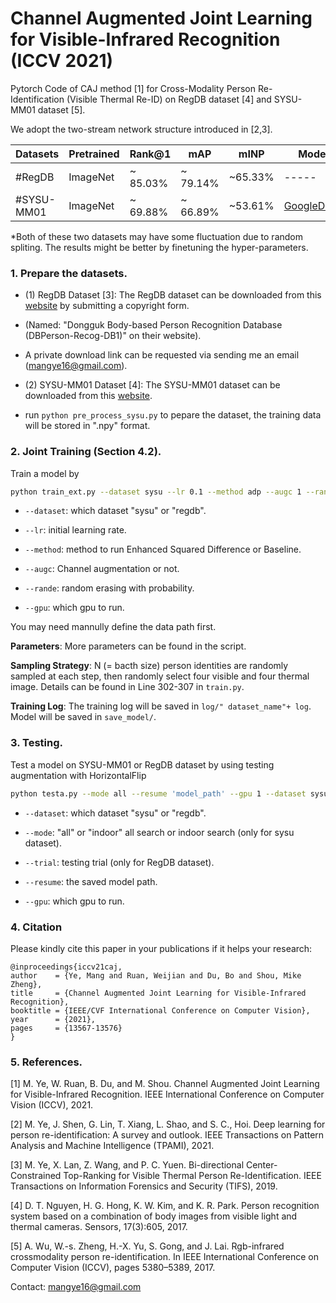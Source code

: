 # Channel Augmented Joint Learning for Visible-Infrared Recognition (ICCV 2021) 
Pytorch Code of CAJ method [1] for Cross-Modality Person Re-Identification (Visible Thermal Re-ID) on RegDB dataset [4] and SYSU-MM01 dataset [5]. 

We adopt the two-stream network structure introduced in [2,3].

|Datasets    | Pretrained| Rank@1  | mAP |  mINP |  Model|
| --------   | -----    | -----  |  -----  | ----- |------|
|#RegDB      | ImageNet | ~ 85.03% | ~ 79.14%|  ~65.33% |----- |
|#SYSU-MM01  | ImageNet | ~ 69.88%  | ~ 66.89% | ~53.61% | [GoogleDrive](https://drive.google.com/file/d/1vIKkB61frqA-zG0RiL282heqthvwkKdO/view?usp=sharing)|

*Both of these two datasets may have some fluctuation due to random spliting. The results might be better by finetuning the hyper-parameters. 

### 1. Prepare the datasets.

- (1) RegDB Dataset [3]: The RegDB dataset can be downloaded from this [website](http://dm.dongguk.edu/link.html) by submitting a copyright form.

- (Named: "Dongguk Body-based Person Recognition Database (DBPerson-Recog-DB1)" on their website). 

- A private download link can be requested via sending me an email (mangye16@gmail.com). 

- (2) SYSU-MM01 Dataset [4]: The SYSU-MM01 dataset can be downloaded from this [website](http://isee.sysu.edu.cn/project/RGBIRReID.htm).

- run `python pre_process_sysu.py` to pepare the dataset, the training data will be stored in ".npy" format.

### 2. Joint Training (Section 4.2).
Train a model by
```bash
python train_ext.py --dataset sysu --lr 0.1 --method adp --augc 1 --rande 0.5 --alpha 1 --square 1 --gamma 1 --gpu 1
```

- `--dataset`: which dataset "sysu" or "regdb".

- `--lr`: initial learning rate.

-  `--method`: method to run Enhanced Squared Difference or Baseline.

-  `--augc`:  Channel augmentation or not.

-  `--rande`:  random erasing with probability.

- `--gpu`:  which gpu to run.

You may need mannully define the data path first.

**Parameters**: More parameters can be found in the script.

**Sampling Strategy**: N (= bacth size) person identities are randomly sampled at each step, then randomly select four visible and four thermal image. Details can be found in Line 302-307 in `train.py`.

**Training Log**: The training log will be saved in `log/" dataset_name"+ log`. Model will be saved in `save_model/`.

### 3. Testing.

Test a model on SYSU-MM01 or RegDB dataset by using testing augmentation with HorizontalFlip
```bash
python testa.py --mode all --resume 'model_path' --gpu 1 --dataset sysu
```
- `--dataset`: which dataset "sysu" or "regdb".

- `--mode`: "all" or "indoor" all search or indoor search (only for sysu dataset).

- `--trial`: testing trial (only for RegDB dataset).

- `--resume`: the saved model path.

- `--gpu`:  which gpu to run.

### 4. Citation

Please kindly cite this paper in your publications if it helps your research:
```
@inproceedings{iccv21caj,
author    = {Ye, Mang and Ruan, Weijian and Du, Bo and Shou, Mike Zheng},
title     = {Channel Augmented Joint Learning for Visible-Infrared Recognition},
booktitle = {IEEE/CVF International Conference on Computer Vision},
year      = {2021},
pages     = {13567-13576}
}
```

###  5. References.

[1] M. Ye, W. Ruan, B. Du, and M. Shou. Channel Augmented Joint Learning for Visible-Infrared Recognition. IEEE International Conference on Computer Vision (ICCV), 2021.

[2] M. Ye, J. Shen, G. Lin, T. Xiang, L. Shao, and S. C., Hoi. 	Deep learning for person re-identification: A survey and outlook. IEEE Transactions on Pattern Analysis and Machine Intelligence (TPAMI), 2021.

[3] M. Ye, X. Lan, Z. Wang, and P. C. Yuen. Bi-directional Center-Constrained Top-Ranking for Visible Thermal Person Re-Identification. IEEE Transactions on Information Forensics and Security (TIFS), 2019.

[4] D. T. Nguyen, H. G. Hong, K. W. Kim, and K. R. Park. Person recognition system based on a combination of body images from visible light and thermal cameras. Sensors, 17(3):605, 2017.

[5] A. Wu, W.-s. Zheng, H.-X. Yu, S. Gong, and J. Lai. Rgb-infrared crossmodality person re-identification. In IEEE International Conference on Computer Vision (ICCV), pages 5380–5389, 2017.

Contact: mangye16@gmail.com
